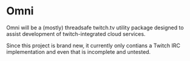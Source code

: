 # Omni
Omni will be a (mostly) threadsafe twitch.tv utility package designed to assist development of twitch-integrated cloud services.

Since this project is brand new, it currently only contians a Twitch IRC implementation and even that is incomplete and untested.